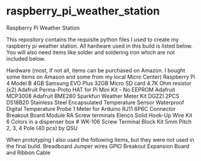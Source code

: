 # raspberry_pi_weather_station
Raspberry Pi Weather Station

This repository contains the requisite python files I used to create my raspberry pi weather station.  All hardware used in this build is listed below.  You will also need items like solder and soldering iron which are not included below.

Hardware (most, if not all, items can be purchased on Amazon.  I bought some items on Amason and some from my local Micro Center)
  Raspberry Pi 4 Model B 4GB
  Samsung EVO Plus 32GB Micro SD card
  4.7K Ohm resistor (x2)
  Adafruit Perma-Proto HAT for Pi Mini Kit - No EEPROM
  Adafruit MCP3008
  Adafruit BME280
  Sparkfun Weather Meter Kit
  DGZZI 2PCS DS18B20 Stainless Steel Encapsulated Temperature Sensor Waterproof Digital Temperature Probe 1 Meter for Arduino
  RJ11 6P6C Connector Breakout Board Module RA Screw terminals
  Elenco Solid Hook-Up Wire Kit 6 Colors in a dispenser box # WK-106
  Screw Terminal Block Kit 5mm Pitch 2, 3, 4 Pole (40 pcs) by QSU
  
When prototyping I also used the following items, but they were not used in the final build.
  Breadboard
  Jumper wires
  GPIO Breakout Expansion Board and Ribbon Cable
